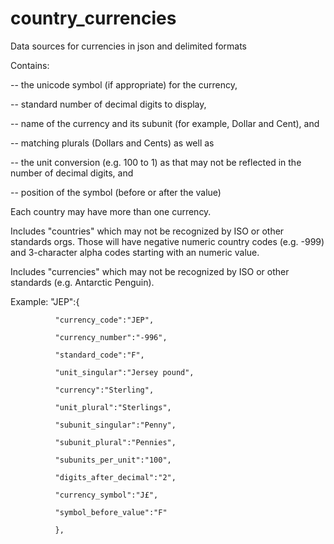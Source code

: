 # country_currencies
Data sources for currencies in json and delimited formats

Contains:

-- the unicode symbol (if appropriate) for the currency, 

-- standard number of decimal digits to display, 

-- name of the currency and its subunit (for example, Dollar and Cent), and 

-- matching plurals (Dollars and Cents) as well as 

-- the unit conversion (e.g. 100 to 1) as that may not be reflected in the number of decimal digits, and

-- position of the symbol (before or after the value)


Each country may have more than one currency.

Includes "countries" which may not be recognized by ISO or other standards orgs.  Those will have negative numeric country codes (e.g. -999) and 3-character alpha codes starting with an numeric value.

Includes "currencies" which may not be recognized by ISO or other standards (e.g. Antarctic Penguin).

Example:
"JEP":{

              "currency_code":"JEP",
              
              "currency_number":"-996",
              
              "standard_code":"F",
              
              "unit_singular":"Jersey pound",
              
              "currency":"Sterling",
              
              "unit_plural":"Sterlings",
              
              "subunit_singular":"Penny",
              
              "subunit_plural":"Pennies",
              
              "subunits_per_unit":"100",
              
              "digits_after_decimal":"2",
              
              "currency_symbol":"J£",
              
              "symbol_before_value":"F"
              
              },
